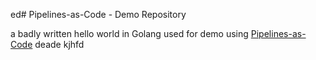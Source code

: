 ed# Pipelines-as-Code - Demo Repository

a badly written hello world in Golang used for demo using [Pipelines-as-Code](https://pipelinesascode.com)
deade
kjhfd
